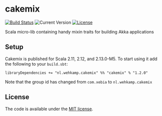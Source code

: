 # cakemix

[![Build Status](https://travis-ci.org/wehkamp/cakemix.svg)](https://travis-ci.org/wehkamp/cakemix)
![Current Version](https://img.shields.io/badge/version-1.2.0-brightgreen.svg?style=flat "1.2.0")
[![License](https://img.shields.io/badge/license-MIT-blue.svg?style=flat "MIT")](LICENSE)

Scala micro-lib containing handy mixin traits for building Akka applications

## Setup

Cakemix is published for Scala 2.11, 2.12, and 2.13.0-M5. To start using it add the following to your `build.sbt`:

    libraryDependencies += "nl.wehkamp.cakemix" %% "cakemix" % "1.2.0"

Note that the group id has changed from `com.xebia` to `nl.wehkamp.cakemix`

## License
The code is available under the [MIT license](LICENSE).
